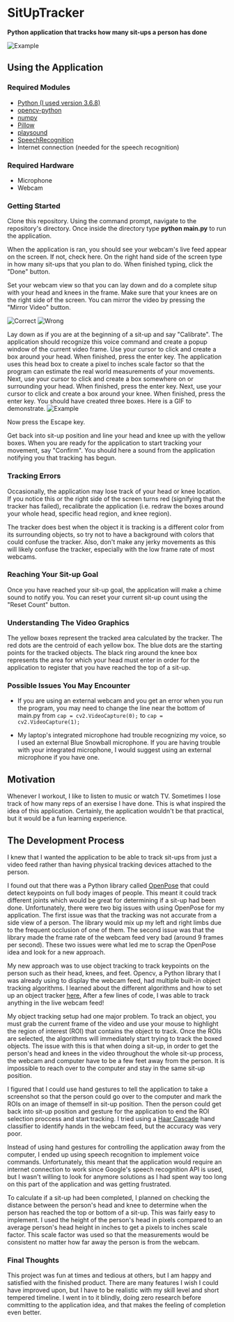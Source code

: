 # SitUpTracker
**Python application that tracks how many sit-ups a person has done**

![Example](misc/SitUpGif.gif)

## Using the Application
### Required Modules
- [Python (I used version 3.6.8)](https://www.python.org/downloads/release/python-368/)
- [opencv-python](https://pypi.org/project/opencv-python/)
- [numpy](https://pypi.org/project/numpy/)
- [Pillow](https://pypi.org/project/Pillow/)
- [playsound](https://pypi.org/project/playsound/)
- [SpeechRecognition](https://pypi.org/project/SpeechRecognition/)
- Internet connection (needed for the speech recognition)

### Required Hardware
- Microphone
- Webcam
### Getting Started
Clone this repository. Using the command prompt, navigate to the repository's directory. Once inside the directory type **python main.py** to run the application.

When the application is ran, you should see your webcam's live feed appear on the screen. If not, check here. On the right hand side of the screen type in how many sit-ups that you plan to do. When finished typing, click the "Done" button. 

Set your webcam view so that you can lay down and do a complete situp with your head and knees in the frame. Make sure that your knees are on the right side of the screen. You can mirror the video by pressing the "Mirror Video" button.

![Correct](misc/SitupCorrectView.JPG) ![Wrong](misc/SitupWrongView.JPG)

Lay down as if you are at the beginning of a sit-up and say "Calibrate". The application should recognize this voice command and create a popup window of the current video frame. Use your cursor to click and create a box around your head. When finished, press the enter key. The application uses this head box to create a pixel to inches scale factor so that the program can estimate the real world measurements of your movements. Next, use your cursor to click and create a box somewhere on or surrounding your head. When finished, press the enter key. Next, use your cursor to click and create a box around your knee. When finished, press the enter key. You should have created three boxes. Here is a GIF to demonstrate.
![Example](misc/SitupTrackerROIdemo.gif)

Now press the Escape key.

Get back into sit-up position and line your head and knee up with the yellow boxes. When you are ready for the application to start tracking your movement, say "Confirm". You should here a sound from the application notifying you that tracking has begun.

### Tracking Errors
Occasionally, the application may lose track of your head or knee location. If you notice this or the right side of the screen turns red (signifying that the tracker has failed), recalibrate the application (i.e. redraw the boxes around your whole head, specific head region, and knee region).

The tracker does best when the object it is tracking is a different color from its surrounding objects, so try not to have a background with colors that could confuse the tracker. Also, don't make any jerky movements as this will likely confuse the tracker, especially with the low frame rate of most webcams.

### Reaching Your Sit-up Goal
Once you have reached your sit-up goal, the application will make a chime sound to notify you. You can reset your current sit-up count using the "Reset Count" button. 

### Understanding The Video Graphics
The yellow boxes represent the tracked area calculated by the tracker. The red dots are the centroid of each yellow box. The blue dots are the starting points for the tracked objects. The black ring around the knee box represents the area for which your head must enter in order for the application to register that you have reached the top of a sit-up.

### Possible Issues You May Encounter
- If you are using an external webcam and you get an error when you run the program, you may need to change the line near the bottom of main.py from `cap = cv2.VideoCapture(0);` to `cap = cv2.VideoCapture(1);`

- My laptop's integrated microphone had trouble recognizing my voice, so I used an external Blue Snowball microphone. If you are having trouble with your integrated microphone, I would suggest using an external microphone if you have one.

## Motivation
Whenever I workout, I like to listen to music or watch TV. Sometimes I lose track of how many reps of an exersise I have done. This is what inspired the idea of this application. Certainly, the application wouldn't be that practical, but it would be a fun learning experience. 

## The Development Process
I knew that I wanted the application to be able to track sit-ups from just a video feed rather than having physical tracking devices attached to the person.

I found out that there was a Python library called [OpenPose](https://github.com/CMU-Perceptual-Computing-Lab/openpose) that could detect keypoints on full body images of people. This meant it could track different joints which would be great for determining if a sit-up had been done. Unfortunately, there were two big issues with using OpenPose for my application. The first issue was that the tracking was not accurate from a side view of a person. The library would mix up my left and right limbs due to the frequent occlusion of one of them. The second issue was that the library made the frame rate of the webcam feed very bad (around 9 frames per second). These two issues were what led me to scrap the OpenPose idea and look for a new approach.

My new approach was to use object tracking to track keypoints on the person such as their head, knees, and feet. Opencv, a Python library that I was already using to display the webcam feed, had multiple built-in object tracking algorithms. I learned about the different algorithms and how to set up an object tracker [here.](https://www.pyimagesearch.com/2018/07/30/opencv-object-tracking/) After a few lines of code, I was able to track anything in the live webcam feed! 

My object tracking setup had one major problem. To track an object, you must grab the current frame of the video and use your mouse to highlight the region of interest (ROI) that contains the object to track. Once the ROIs are selected, the algorithms will immediately start trying to track the boxed objects. The issue with this is that when doing a sit-up, in order to get the person's head and knees in the video throughout the whole sit-up process, the webcam and computer have to be a few feet away from the person. It is impossible to reach over to the computer and stay in the same sit-up position.

I figured that I could use hand gestures to tell the application to take a screenshot so that the person could go over to the computer and mark the ROIs on an image of themself in sit-up position. Then the person could get back into sit-up position and gesture for the application to end the ROI selection proccess and start tracking. I tried using a [Haar Cascade](http://www.willberger.org/cascade-haar-explained/) hand classifier to identify hands in the webcam feed, but the accuracy was very poor. 

Instead of using hand gestures for controlling the application away from the computer, I ended up using speech recognition to implement voice commands. Unfortunately, this meant that the application would require an internet connection to work since Google's speech recognition API is used, but I wasn't willing to look for anymore solutions as I had spent way too long on this part of the application and was getting frustrated. 

To calculate if a sit-up had been completed, I planned on checking the distance between the person's head and knee to determine when the person has reached the top or bottom of a sit-up. This was fairly easy to implement. I used the height of the person's head in pixels compared to an average person's head height in inches to get a pixels to inches scale factor. This scale factor was used so that the measurements would be consistent no matter how far away the person is from the webcam. 

### Final Thoughts
This project was fun at times and tedious at others, but I am happy and satisfied with the finished product. There are many features I wish I could have improved upon, but I have to be realistic with my skill level and short tempered timeline. I went in to it blindly, doing zero research before committing to the application idea, and that makes the feeling of completion even better. 


